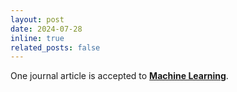 ```yaml
---
layout: post
date: 2024-07-28
inline: true
related_posts: false
---
```


One journal article is accepted to **<a href="https://link.springer.com/journal/10994"> Machine Learning</a>**.
